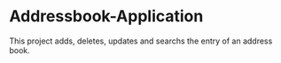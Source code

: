 # Addressbook-Application
This project adds, deletes, updates and searchs the entry of an address book.
